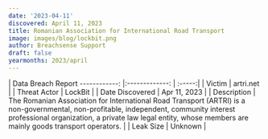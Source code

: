 ```yaml
---
date: '2023-04-11'
discovered: April 11, 2023
title: Romanian Association for International Road Transport
image: images/blog/lockbit.png
author: Breachsense Support
draft: false
yearmonths: 2023/april
---
```



| Data Breach Report
------------:     |:-------------:    | :-----:|
| Victim      | artri.net      | 
| Threat Actor      | LockBit      | 
| Date Discovered      | Apr 11, 2023      | 
| Description      | The Romanian Association for International Road Transport (ARTRI) is a non-governmental, non-profitable, independent, community interest professional organization, a private law legal entity, whose members are mainly goods transport operators.      | 
| Leak Size      | Unknown      | 

